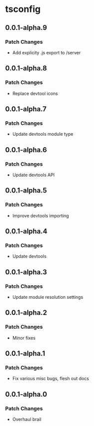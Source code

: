 # tsconfig

## 0.0.1-alpha.9

### Patch Changes

- Add explicity .js export to /server

## 0.0.1-alpha.8

### Patch Changes

- Replace devtool icons

## 0.0.1-alpha.7

### Patch Changes

- Update devtools module type

## 0.0.1-alpha.6

### Patch Changes

- Update devtools API

## 0.0.1-alpha.5

### Patch Changes

- Improve devtools importing

## 0.0.1-alpha.4

### Patch Changes

- Update devtools

## 0.0.1-alpha.3

### Patch Changes

- Update module resolution settings

## 0.0.1-alpha.2

### Patch Changes

- Minor fixes

## 0.0.1-alpha.1

### Patch Changes

- Fix various misc bugs, flesh out docs

## 0.0.1-alpha.0

### Patch Changes

- Overhaul brail
